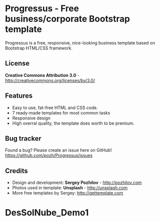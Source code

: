 Progressus - Free business/corporate Bootstrap template
=============

Progressus is a free, responsive, nice-looking business template based on Bootstrap HTML/CSS framework. 


License
-------
**Creative Commons Attribution 3.0** - http://creativecommons.org/licenses/by/3.0/


Features
-----------

* Easy to use, fat-free HTML and CSS code.
* 7 ready-made templates for most common tasks
* Responsive design
* High overral quality, the template does worth to be premium.


Bug tracker
-----------

Found a bug? Please create an issue here on GitHub! 
https://github.com/pozh/Progressus/issues


Credits
-------
* Design and development: **Sergey Pozhilov** - http://pozhilov.com
* Photos used in template: **Unsplash** - http://unsplash.com
* More free templates by Sergey: http://gettemplate.com
# DesSolNube_Demo1
